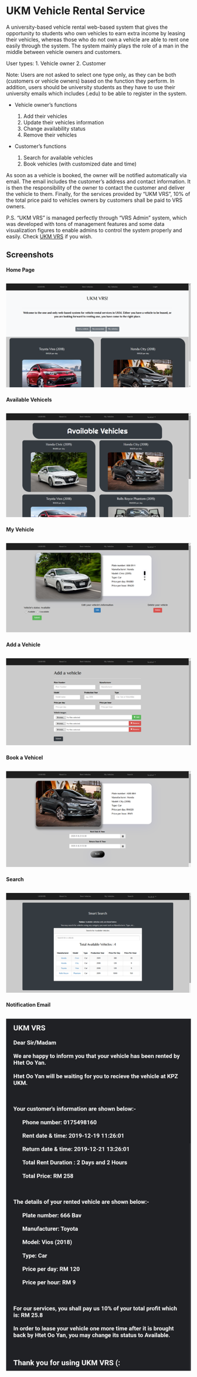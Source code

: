 # UKM Vehicle Rental Service

A university-based vehicle rental web-based system that gives the opportunity to students who own vehicles to earn extra income by leasing their vehicles, whereas those who do not own a vehicle are able to rent one easily through the system. The system mainly plays the role of a man in the middle between vehicle owners and customers.

User types:
    1. Vehicle owner
    2. Customer

Note: Users are not asked to select one type only, as they can be both (customers or vehicle owners) based on the function they perform. In addition, users should be university students as they have to use their university emails which includes (.edu) to be able to register in the system.

- Vehicle owner’s functions
    1. Add their vehicles
    2. Update their vehicles information
    3. Change availability status
    4. Remove their vehicles

- Customer’s functions
    1. Search for available vehicles
    2. Book vehicles (with customized date and time)
 
As soon as a vehicle is booked, the owner will be notified automatically via email. The email includes the customer’s address and contact information. It is then the responsibility of the owner to contact the customer and deliver the vehicle to them. Finally, for the services provided by “UKM VRS”, 10% of the total price paid to vehicles owners by customers shall be paid to VRS owners.

P.S. “UKM VRS” is managed perfectly through “VRS Admin” system, which was developed with tons of management features and some data visualization figures to enable admins to control the system properly and easily. Check [UKM VRS](https://github.com/ba98/vrsadmin) if you wish.

## Screenshots
#### Home Page
![Alt text](/Screenshots/Main.png?raw=true "Home Page")
---
#### Available Vehicels
![Alt text](/Screenshots/Available.png?raw=true "Available Vehicels")
---
#### My Vehicle
![Alt text](/Screenshots/My-Vehicle.png?raw=true "My Vehicels")
---
#### Add a Vehicle
![Alt text](/Screenshots/Add.png?raw=true "Add a Vehicle")
---
#### Book a Vehicel
![Alt text](/Screenshots/Book.png?raw=true "Book a Vehicel")
---
#### Search
![Alt text](/Screenshots/Search.png?raw=true "Search")
---
#### Notification Email
![Alt text](/Screenshots/Email.jpg?raw=true "Notification Email")
---
